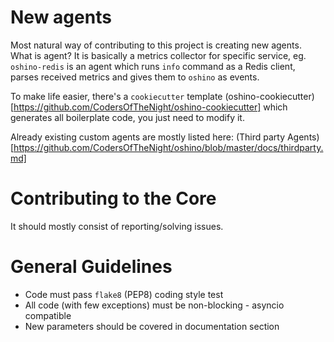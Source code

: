 New agents
==========
Most natural way of contributing to this project is creating new agents.
What is agent? It is basically a metrics collector for specific service, 
eg. `oshino-redis` is an agent which runs `info` command as a Redis client,
parses received metrics and gives them to `oshino` as events.

To make life easier, there's a `cookiecutter` template (oshino-cookiecutter)[https://github.com/CodersOfTheNight/oshino-cookiecutter]
which generates all boilerplate code, you just need to modify it.

Already existing custom agents are mostly listed here: (Third party Agents)[https://github.com/CodersOfTheNight/oshino/blob/master/docs/thirdparty.md]

Contributing to the Core
========================
It should mostly consist of reporting/solving issues. 

General Guidelines
===================
- Code must pass `flake8` (PEP8) coding style test
- All code (with few exceptions) must be non-blocking - asyncio compatible
- New parameters should be covered in documentation section
